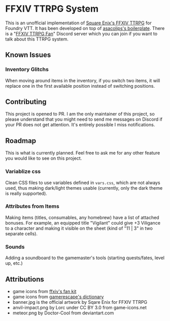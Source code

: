 # FFXIV TTRPG System

This is an unofficial implementation of [Square Enix's FFXIV TTRPG](https://www.square-enix-shop.com/ffxivttrpg/en/index.html) for Foundry VTT. It has been developed on top of [asacolips's boilerplate](https://github.com/asacolips-projects/boilerplate).
There is a "[FFXIV TTRPG Fan](https://discord.gg/6EghsJdCbS)" Discord server which you can join if you want to talk about this TTRPG system.

## Known Issues

### Inventory Glitchs
When moving around items in the inventory, if you switch two items, it will replace one in the first available position instead of switching positions.

## Contributing
This project is opened to PR. I am the only maintainer of this project, so please understand that you might need to send me messages on Discord if your PR does not get attention. It's entirely possible I miss notifications.

## Roadmap
This is what is currently planned. Feel free to ask me for any other feature you would like to see on this project.

### Variablize css
Clean CSS files to use variables defined in `vars.css`, which are not always used, thus making dark/light themes usable (currently, only the dark theme is really supported).

### Attributes from Items
Making items (titles, consumables, any homebrew) have a list of attached bonuses. For example, an equipped title "Vigilant" could give +3 Viligance to a character and making it visible on the sheet (kind of "11 | 3" in two separate cells).

### Sounds
Adding a soundboard to the gamemaster's tools (starting quests/fates, level up, etc.)

## Attributions
- game icons from [ffxiv's fan kit](https://fr.finalfantasyxiv.com/lodestone/special/fankit/icon/)
- game icons from [gamerescape's dictionary](https://ffxiv.gamerescape.com/wiki/Dictionary_of_Icons#Player_Icons)
- banner.jpg is the official artwork by Sqare Enix for FFXIV TTRPG
- anvil-impact.png by Lorc under CC BY 3.0 from game-icons.net
- meteor.png by Doctor-Cool from deviantart.com
